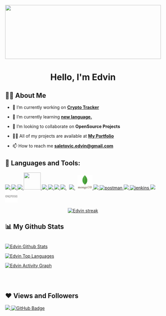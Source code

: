 <a href="#"><img width="100%" src="https://external-content.duckduckgo.com/iu/?u=https%3A%2F%2Fcdn.pixabay.com%2Fphoto%2F2016%2F03%2F23%2F14%2F55%2Fmatrix-1274888_640.png&f=1&nofb=1" height="175px"/></a>

<h1 align="center">Hello, I'm Edvin</h1>



## 🙋‍♂️ About Me

- 🔭 I’m currently working on **[Crypto Tracker](https://www.bitcoindiagrams.com/)**

- 🌱 I’m currently learning **[new language.](https://github.com/rust-lang)**

- 👯 I’m looking to collaborate on **OpenSource Projects**

- 👨‍💻 All of my projects are available at **[My Portfolio](https://edvin.netlify.app/)**

- 📫 How to reach me **saletovic.edvin@gmail.com**


## 🚀 Languages and Tools:

<p align="left"> 
    <a href="https://reactjs.org/" target="_blank"> <img src="https://img.icons8.com/color/48/000000/react-native.png"/> </a> 
    <a href="https://developer.mozilla.org/en-US/docs/Web/JavaScript" target="_blank"> <img src="https://img.icons8.com/color/48/000000/javascript.png"/> </a> 
    <a href="https://www.w3.org/html/" target="_blank"> <img src="https://img.icons8.com/color/48/000000/html-5.png"/> </a> 
    <a href="https://www.rust-lang.org/" target="_blank"> <img height="55" width="55" src="https://external-content.duckduckgo.com/iu/?u=https%3A%2F%2Fstyles.redditmedia.com%2Ft5_2s7lj%2Fstyles%2FcommunityIcon_sxcqnw4pxti11.png&f=1&nofb=1z"/> </a> 
    <a href="https://www.w3schools.com/css/" target="_blank"> <img src="https://img.icons8.com/color/48/000000/css3.png"/> </a>
    <a href="https://getbootstrap.com" target="_blank"> <img src="https://img.icons8.com/color/48/000000/bootstrap.png"/> </a> 
    <a href="https://www.python.org" target="_blank"> <img src="https://img.icons8.com/color/48/000000/python.png"/> </a> 
    <a style="padding-right:8px;" href="https://nodejs.org" target="_blank"> <img src="https://img.icons8.com/color/48/000000/nodejs.png"/> </a> 
    <a style="padding-right:8px;" href="https://www.mysql.com/" target="_blank"> <img src="https://img.icons8.com/fluent/50/000000/mysql-logo.png"/> </a>
    <a href="https://www.mongodb.com/" target="_blank"> <img src="https://raw.githubusercontent.com/devicons/devicon/master/icons/mongodb/mongodb-original-wordmark.svg" alt="mongodb" width="48" height="48"/> </a> 
    <a href="https://firebase.google.com/" target="_blank"> <img src="https://img.icons8.com/color/48/000000/firebase.png"/> </a> 
    <a href="https://postman.com" target="_blank"> <img src="https://www.vectorlogo.zone/logos/getpostman/getpostman-icon.svg" alt="postman" width="45" height="45"/> </a>   
    <a href="https://git-scm.com/" target="_blank"> <img src="https://img.icons8.com/color/48/000000/git.png"/> </a> 
    <a href="https://www.jenkins.io" target="_blank"> <img src="https://www.vectorlogo.zone/logos/jenkins/jenkins-icon.svg" alt="jenkins" width="48" height="48"/> </a> 
    <a href="https://redux.js.org" target="_blank"> <img src="https://img.icons8.com/color/48/000000/redux.png"/> </a>
    <a href="https://expressjs.com" target="_blank"> <img src="https://raw.githubusercontent.com/devicons/devicon/master/icons/express/express-original-wordmark.svg" alt="express" width="40" height="40"/> </a>
</p>

<!-- [![React Badge](https://img.shields.io/badge/-React-61DBFB?style=for-the-badge&labelColor=black&logo=react&logoColor=61DBFB)](#)  [![Javascript Badge](https://img.shields.io/badge/-Javascript-F0DB4F?style=for-the-badge&labelColor=black&logo=javascript&logoColor=F0DB4F)](#) [![Typescript Badge](https://img.shields.io/badge/-Typescript-007acc?style=for-the-badge&labelColor=black&logo=typescript&logoColor=007acc)](#) [![Nodejs Badge](https://img.shields.io/badge/-Nodejs-3C873A?style=for-the-badge&labelColor=black&logo=node.js&logoColor=3C873A)](#) [![GraphQL Badge](https://img.shields.io/badge/-GraphQl-e535ab?style=for-the-badge&labelColor=black&logo=node.js&logoColor=e535ab)](#)
<br/> -->

<p align="center">
    <a href="https://github.com/VodeniZeko/github-readme-streak-stats">
        <img title="🔥 Get streak stats for your profile at git.io/streak-stats" alt="Edvin streak" src="https://github-readme-streak-stats.herokuapp.com/?user=VodeniZeko&theme=black-ice&hide_border=true&stroke=0000&background=060A0CD0"/>
    </a>
</p>

## 📊 My Github Stats

  <br/>
    <a href="https://github.com/VodeniZeko/github-readme-stats"><img alt="Edvin Github Stats" src="https://github-readme-stats.vercel.app/api?username=VodeniZeko&show_icons=true&count_private=true&theme=react&hide_border=true&bg_color=0D1117" /></a>

  <a href="https://github.com/VodeniZeko/github-readme-stats"><img alt="Edvin Top Languages" src="https://github-readme-stats.vercel.app/api/top-langs/?username=VodeniZeko&langs_count=8&count_private=true&layout=compact&theme=react&hide_border=true&bg_color=0D1117" /></a>
  <br/>

<a href="https://github.com/VodeniZeko/github-readme-activity-graph"><img alt="Edvin Activity Graph" src="https://activity-graph.herokuapp.com/graph?username=VodeniZeko&bg_color=0D1117&color=5BCDEC&line=5BCDEC&point=FFFFFF&hide_border=true" /></a>

<br/>
<br/>

## ❤ Views and Followers
<a href="https://github.com/Meghna-DAS/github-profile-views-counter">
    <img src="https://komarev.com/ghpvc/?username=VodeniZeko">
</a>
<a href="https://github.com/VodeniZeko?tab=followers"><img src="https://img.shields.io/github/followers/VodeniZeko?label=Followers&style=social" alt="GitHub Badge"></a>
